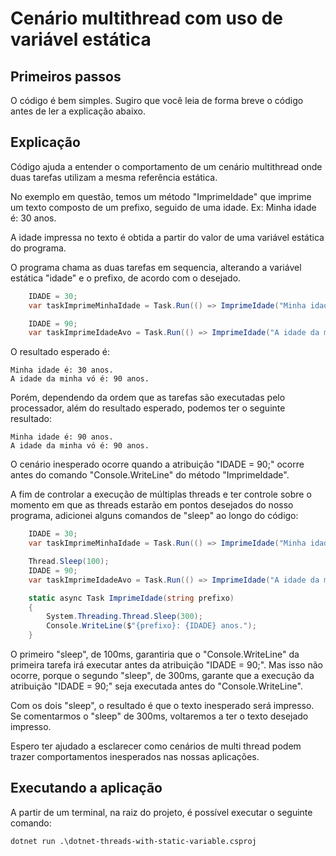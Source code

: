 # Cenário multithread com uso de variável estática

## Primeiros passos

O código é bem simples. Sugiro que você leia de forma breve o código antes de ler a explicação abaixo.

## Explicação

Código ajuda a entender o comportamento de um cenário multithread onde duas tarefas utilizam a mesma referência estática.

No exemplo em questão, temos um método "ImprimeIdade" que imprime um texto composto de um prefixo, seguido de uma idade.
Ex: Minha idade é: 30 anos.

A idade impressa no texto é obtida a partir do valor de uma variável estática do programa.

O programa chama as duas tarefas em sequencia, alterando a variável estática "idade" e o prefixo, de acordo com o desejado.

```csharp
    IDADE = 30;
    var taskImprimeMinhaIdade = Task.Run(() => ImprimeIdade("Minha idade é"));

    IDADE = 90;
    var taskImprimeIdadeAvo = Task.Run(() => ImprimeIdade("A idade da minha vó é"));
```

O resultado esperado é:

```text
Minha idade é: 30 anos.
A idade da minha vó é: 90 anos.
```

Porém, dependendo da ordem que as tarefas são executadas pelo processador, além do resultado esperado, podemos ter o seguinte resultado:

```text
Minha idade é: 90 anos.
A idade da minha vó é: 90 anos.
```

O cenário inesperado ocorre quando a atribuição "IDADE = 90;" ocorre antes do comando "Console.WriteLine" do método "ImprimeIdade".

A fim de controlar a execução de múltiplas threads e ter controle sobre o momento em que as threads estarão em pontos desejados do nosso programa, adicionei alguns comandos de "sleep" ao longo do código:

```csharp
    IDADE = 30;
    var taskImprimeMinhaIdade = Task.Run(() => ImprimeIdade("Minha idade é"));

    Thread.Sleep(100);
    IDADE = 90;
    var taskImprimeIdadeAvo = Task.Run(() => ImprimeIdade("A idade da minha vó é"));
```

```csharp
    static async Task ImprimeIdade(string prefixo)
    {
        System.Threading.Thread.Sleep(300);
        Console.WriteLine($"{prefixo}: {IDADE} anos.");
    }
```

O primeiro "sleep", de 100ms, garantiria que o "Console.WriteLine" da primeira tarefa irá executar antes da atribuição "IDADE = 90;".
Mas isso não ocorre, porque o segundo "sleep", de 300ms, garante que a execução da atribuição "IDADE = 90;" seja executada antes do "Console.WriteLine".

Com os dois "sleep", o resultado é que o texto inesperado será impresso.
Se comentarmos o "sleep" de 300ms, voltaremos a ter o texto desejado impresso.

Espero ter ajudado a esclarecer como cenários de multi thread podem trazer comportamentos inesperados nas nossas aplicações.

## Executando a aplicação

A partir de um terminal, na raiz do projeto, é possível executar o seguinte comando:

```
dotnet run .\dotnet-threads-with-static-variable.csproj
```
